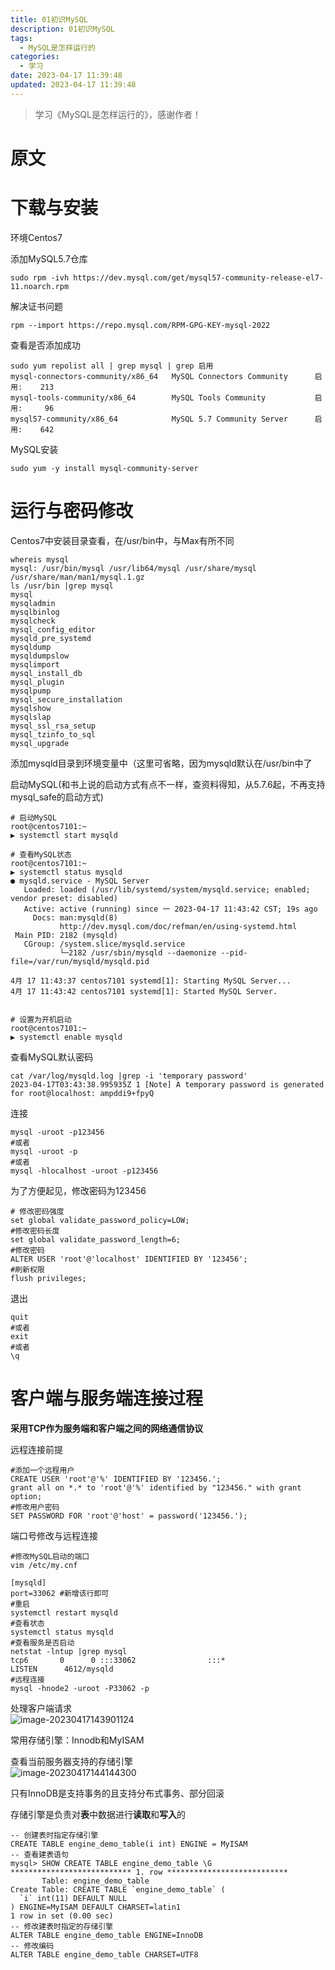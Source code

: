 ```yaml
---
title: 01初识MySQL
description: 01初识MySQL
tags:
  - MySQL是怎样运行的
categories:
  - 学习
date: 2023-04-17 11:39:48
updated: 2023-04-17 11:39:48
---
```




> 学习《MySQL是怎样运行的》，感谢作者！

# 原文



# 下载与安装

环境Centos7

添加MySQL5.7仓库  

```shell
sudo rpm -ivh https://dev.mysql.com/get/mysql57-community-release-el7-11.noarch.rpm
```

解决证书问题  

```shell
rpm --import https://repo.mysql.com/RPM-GPG-KEY-mysql-2022
```

查看是否添加成功  

```shell
sudo yum repolist all | grep mysql | grep 启用   
mysql-connectors-community/x86_64   MySQL Connectors Community      启用:    213
mysql-tools-community/x86_64        MySQL Tools Community           启用:     96
mysql57-community/x86_64            MySQL 5.7 Community Server      启用:    642
```

MySQL安装  

```shell
sudo yum -y install mysql-community-server
```

# 运行与密码修改

Centos7中安装目录查看，在/usr/bin中，与Max有所不同

```shell
whereis mysql
mysql: /usr/bin/mysql /usr/lib64/mysql /usr/share/mysql /usr/share/man/man1/mysql.1.gz
ls /usr/bin |grep mysql
mysql
mysqladmin
mysqlbinlog
mysqlcheck
mysql_config_editor
mysqld_pre_systemd
mysqldump
mysqldumpslow
mysqlimport
mysql_install_db
mysql_plugin
mysqlpump
mysql_secure_installation
mysqlshow
mysqlslap
mysql_ssl_rsa_setup
mysql_tzinfo_to_sql
mysql_upgrade
```

添加mysqld目录到环境变量中（这里可省略，因为mysqld默认在/usr/bin中了



启动MySQL(和书上说的启动方式有点不一样，查资料得知，从5.7.6起，不再支持mysql_safe的启动方式)

```shell
# 启动MySQL
root@centos7101:~                                                                      
▶ systemctl start mysqld

# 查看MySQL状态
root@centos7101:~                                                                      
▶ systemctl status mysqld
● mysqld.service - MySQL Server
   Loaded: loaded (/usr/lib/systemd/system/mysqld.service; enabled; vendor preset: disabled)
   Active: active (running) since 一 2023-04-17 11:43:42 CST; 19s ago
     Docs: man:mysqld(8)
           http://dev.mysql.com/doc/refman/en/using-systemd.html
 Main PID: 2182 (mysqld)
   CGroup: /system.slice/mysqld.service
           └─2182 /usr/sbin/mysqld --daemonize --pid-file=/var/run/mysqld/mysqld.pid

4月 17 11:43:37 centos7101 systemd[1]: Starting MySQL Server...
4月 17 11:43:42 centos7101 systemd[1]: Started MySQL Server.


# 设置为开机启动
root@centos7101:~                                                                      
▶ systemctl enable mysqld
```

查看MySQL默认密码  

```shell
cat /var/log/mysqld.log |grep -i 'temporary password'
2023-04-17T03:43:38.995935Z 1 [Note] A temporary password is generated for root@localhost: ampddi9+fpyQ
```

连接

```shell
mysql -uroot -p123456
#或者
mysql -uroot -p
#或者
mysql -hlocalhost -uroot -p123456
```

为了方便起见，修改密码为123456  

```shell
# 修改密码强度
set global validate_password_policy=LOW;
#修改密码长度
set global validate_password_length=6;
#修改密码
ALTER USER 'root'@'localhost' IDENTIFIED BY '123456';
#刷新权限
flush privileges;
```

退出

```shell
quit
#或者
exit
#或者
\q
```

# 客户端与服务端连接过程

**采用TCP作为服务端和客户端之间的网络通信协议**

远程连接前提

```shell
#添加一个远程用户
CREATE USER 'root'@'%' IDENTIFIED BY '123456.';
grant all on *.* to 'root'@'%' identified by "123456." with grant option;
#修改用户密码
SET PASSWORD FOR 'root'@'host' = password('123456.');
```

端口号修改与远程连接

```shell
#修改MySQL启动的端口
vim /etc/my.cnf

[mysqld]
port=33062 #新增该行即可
#重启
systemctl restart mysqld
#查看状态
systemctl status mysqld
#查看服务是否启动
netstat -lntup |grep mysql
tcp6       0      0 :::33062                :::*                    LISTEN      4612/mysqld
#远程连接
mysql -hnode2 -uroot -P33062 -p
```

处理客户端请求  
![image-20230417143901124](images/mypost/image-20230417143901124.png)

常用存储引擎：Innodb和MyISAM

查看当前服务器支持的存储引擎  
![image-20230417144144300](images/mypost/image-20230417144144300.png)

只有InnoDB是支持事务的且支持分布式事务、部分回滚

存储引擎是负责对**表**中数据进行**读取**和**写入**的

```mysql
-- 创建表时指定存储引擎
CREATE TABLE engine_demo_table(i int) ENGINE = MyISAM
-- 查看建表语句
mysql> SHOW CREATE TABLE engine_demo_table \G
*************************** 1. row ***************************
       Table: engine_demo_table
Create Table: CREATE TABLE `engine_demo_table` (
  `i` int(11) DEFAULT NULL
) ENGINE=MyISAM DEFAULT CHARSET=latin1
1 row in set (0.00 sec)
-- 修改建表时指定的存储引擎
ALTER TABLE engine_demo_table ENGINE=InnoDB
-- 修改编码
ALTER TABLE engine_demo_table CHARSET=UTF8
```

